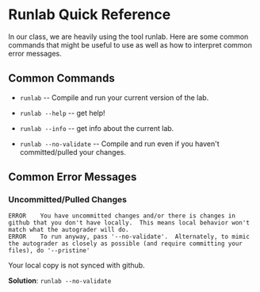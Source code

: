 # Runlab Quick Reference

In our class, we are heavily using the tool runlab.  Here are some common commands that might be useful to use as well as how to interpret common error messages.

## Common Commands

* `runlab` -- Compile and run your current version of the lab.

* `runlab --help` -- get help!

* `runlab --info` -- get info about the current lab.

* `runlab --no-validate` -- Compile and run even if you haven't committed/pulled your changes.

## Common Error Messages

### Uncommitted/Pulled Changes

```
ERROR    You have uncommitted changes and/or there is changes in github that you don't have locally.  This means local behavior won't match what the autograder will do.
ERROR    To run anyway, pass '--no-validate'.  Alternately, to mimic the autograder as closely as possible (and require committing your files), do '--pristine'
```

Your local copy is not synced with github.  

**Solution**:  `runlab --no-validate`

